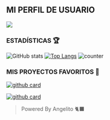 ## MI PERFIL DE USUARIO 

<a href="https://github.com/karim-off"><img src="https://cardivo.vercel.app/api?name=Mi-perfil&description=Hola+Soy+Angelito+OFC.+Creador+de+Génesis-Bot.&image=https://i.ibb.co/yyKxrGZ/IMG-20240830-004336.jpg/revision/latest?cb=20200606024545&usqp=CAU&usqp=CAU&backgroundColor=%23ecf0f1&instagram=usxr_angelito0&whatsapp=Matías_Crypto&pattern=leaf&colorPattern=%23eaeaea" /></a>

### ESTADÍSTICAS 🏆

![GitHub stats](https://github-readme-stats.vercel.app/api?username=Angelito-OFC&rank_icon=github&theme=algolia&locale=es)
[![Top Langs](https://github-readme-stats.vercel.app/api/top-langs/?username=Angelito-OFC&theme=algolia&locale=es)](https://github.com/Angelito-OFC)
![counter](https://komarev.com/ghpvc/?username=Angelito-OFC&style=flat-square&theme=algolia&locale=es)

### MIS PROYECTOS FAVORITOS 💭

<a href="https://github.com/Angelito-OFC/XiaBot-Pro">![github card](https://github-readme-stats.vercel.app/api/pin/?username=Angelito-OFC&repo=XiaBot-Pro&theme=algolia&locale=es)</a>

<a href="https://github.com/Angelito-OFC/Genesis Bot-MD">![github card](https://github-readme-stats.vercel.app/api/pin/?username=Angelito-OFC&repo=GenesisBot-MD&theme=algolia&locale=es)</a>



> Powered By Angelito 🐈‍⬛